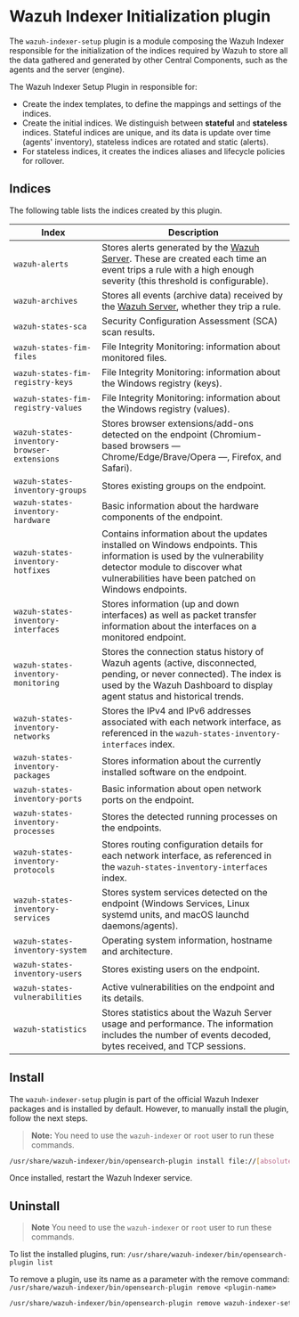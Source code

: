 # Wazuh Indexer Initialization plugin

The `wazuh-indexer-setup` plugin is a module composing the Wazuh Indexer responsible for the initialization of the indices required by Wazuh to store all the data gathered and generated by other Central Components, such as the agents and the server (engine).

The Wazuh Indexer Setup Plugin in responsible for:
- Create the index templates, to define the mappings and settings of the indices.
- Create the initial indices. We distinguish between **stateful** and **stateless** indices. Stateful indices are unique, and its data is update over time (agents' inventory), stateless indices are rotated and static (alerts).
- For stateless indices, it creates the indices aliases and lifecycle policies for rollover.

## Indices

The following table lists the indices created by this plugin.

| Index                                       | Description                                                                                                                                                                                                                                          |
| ------------------------------------------- | ---------------------------------------------------------------------------------------------------------------------------------------------------------------------------------------------------------------------------------------------------- |
| `wazuh‑alerts`                              | Stores alerts generated by the [Wazuh Server](https://documentation.wazuh.com/current/getting-started/components/wazuh-server.html). These are created each time an event trips a rule with a high enough severity (this threshold is configurable). |
| `wazuh‑archives`                            | Stores all events (archive data) received by the [Wazuh Server](https://documentation.wazuh.com/current/getting-started/components/wazuh-server.html), whether they trip a rule.                                                                     |
| `wazuh‑states-sca`                          | Security Configuration Assessment (SCA) scan results.                                                                                                                                                                                                |
| `wazuh-states-fim-files`                    | File Integrity Monitoring: information about monitored files.                                                                                                                                                                                        |
| `wazuh-states-fim-registry-keys`            | File Integrity Monitoring: information about the Windows registry (keys).                                                                                                                                                                            |
| `wazuh-states-fim-registry-values`          | File Integrity Monitoring: information about the Windows registry (values).                                                                                                                                                                          |
| `wazuh-states-inventory-browser-extensions` | Stores browser extensions/add-ons detected on the endpoint (Chromium-based browsers — Chrome/Edge/Brave/Opera —, Firefox, and Safari).                                                                                                               |
| `wazuh-states-inventory-groups`             | Stores existing groups on the endpoint.                                                                                                                                                                                                              |
| `wazuh-states-inventory-hardware`           | Basic information about the hardware components of the endpoint.                                                                                                                                                                                     |
| `wazuh-states-inventory-hotfixes`           | Contains information about the updates installed on Windows endpoints. This information is used by the vulnerability detector module to discover what vulnerabilities have been patched on Windows endpoints.                                        |
| `wazuh-states-inventory-interfaces`         | Stores information (up and down interfaces) as well as packet transfer information about the interfaces on a monitored endpoint.                                                                                                                     |
| `wazuh-states-inventory-monitoring`         | Stores the connection status history of Wazuh agents (active, disconnected, pending, or never connected). The index is used by the Wazuh Dashboard to display agent status and historical trends.                                                    |
| `wazuh-states-inventory-networks`           | Stores the IPv4 and IPv6 addresses associated with each network interface, as referenced in the `wazuh-states-inventory-interfaces` index.                                                                                                           |
| `wazuh-states-inventory-packages`           | Stores information about the currently installed software on the endpoint.                                                                                                                                                                           |
| `wazuh-states-inventory-ports`              | Basic information about open network ports on the endpoint.                                                                                                                                                                                          |
| `wazuh-states-inventory-processes`          | Stores the detected running processes on the endpoints.                                                                                                                                                                                              |
| `wazuh-states-inventory-protocols`          | Stores routing configuration details for each network interface, as referenced in the `wazuh-states-inventory-interfaces` index.                                                                                                                     |
| `wazuh-states-inventory-services`           | Stores system services detected on the endpoint (Windows Services, Linux systemd units, and macOS launchd daemons/agents).                                                                                                                           |
| `wazuh-states-inventory-system`             | Operating system information, hostname and architecture.                                                                                                                                                                                             |
| `wazuh-states-inventory-users`              | Stores existing users on the endpoint.                                                                                                                                                                                                               |
| `wazuh-states-vulnerabilities`              | Active vulnerabilities on the endpoint and its details.                                                                                                                                                                                              |
| `wazuh-statistics`                          | Stores statistics about the Wazuh Server usage and performance. The information includes the number of events decoded, bytes received, and TCP sessions.                                                                                             |

## Install

The `wazuh-indexer-setup` plugin is part of the official Wazuh Indexer packages and is installed by default. However, to manually install the plugin, follow the next steps.

> **Note:** You need to use the `wazuh-indexer` or `root` user to run these commands.

```bash
/usr/share/wazuh-indexer/bin/opensearch-plugin install file://[absolute-path-to-the-plugin-zip]
```

Once installed, restart the Wazuh Indexer service.

## Uninstall

> **Note** You need to use the `wazuh-indexer` or `root` user to run these commands.

To list the installed plugins, run:
`/usr/share/wazuh-indexer/bin/opensearch-plugin list`

To remove a plugin, use its name as a parameter with the remove command:
`/usr/share/wazuh-indexer/bin/opensearch-plugin remove <plugin-name>`

```bash
/usr/share/wazuh-indexer/bin/opensearch-plugin remove wazuh-indexer-setup
```
